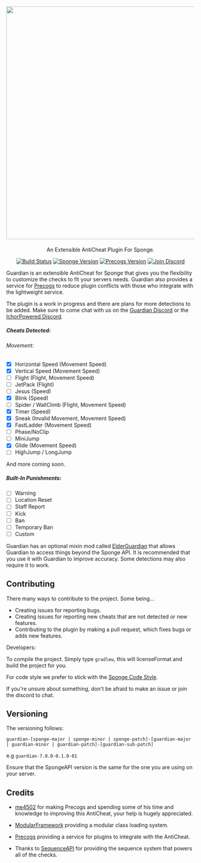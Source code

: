 <h1 align="center">
  <img src="https://forums-cdn.spongepowered.org/uploads/default/original/3X/f/9/f97c66af122e9aed4ef7387b59460778234bd690.png" width="620">
</h1>
<p align="center">An Extensible AntiCheat Plugin For Sponge.</p>

<p align="center">
  <a href="https://travis-ci.org/ichorpowered/guardian"><img alt="Build Status" src="https://travis-ci.org/ichorpowered/guardian.svg?branch=bleeding"></a>
  <a href="https://github.com/SpongePowered/SpongeAPI"><img alt="Sponge Version" src="https://img.shields.io/badge/sponge--api-7.0.0-red.svg"></a>
  <a href="https://ore.spongepowered.org/me4502/Precogs"><img alt="Precogs Version" src="https://img.shields.io/badge/precogs-1.2-red.svg"></a>
  <a href="https://discord.gg/pvSFtMm"><img alt="Join Discord" src="https://img.shields.io/badge/Join-Discord-blue.svg?style=flat-round"></a>
</p>

Guardian is an extensible AntiCheat for Sponge that gives you the flexibility to customize the checks to fit your servers needs.
Guardian also provides a service for [Precogs](https://ore.spongepowered.org/me4502/Precogs) to reduce plugin conflicts with those
who integrate with the lightweight service.

The plugin is a work in progress and there are plans for more detections to be added. Make sure to come chat with us on the
[Guardian Discord](https://discord.gg/pvSFtMm) or the [IchorPowered Discord](https://discord.gg/NzfKazX).

##### Cheats Detected:

###### Movement:

- [x] Horizontal Speed   (Movement Speed)
- [x] Vertical Speed     (Movement Speed)
- [ ] Flight             (Flight, Movement Speed)
- [ ] JetPack            (Flight)
- [ ] Jesus              (Speed)
- [x] Blink              (Speed)
- [ ] Spider / WallClimb (Flight, Movement Speed)
- [x] Timer              (Speed)
- [x] Sneak              (Invalid Movement, Movement Speed)
- [x] FastLadder         (Movement Speed)
- [ ] Phase/NoClip
- [ ] MiniJump
- [x] Glide              (Movement Speed)
- [ ] HighJump / LongJump

And more coming soon.

##### Built-In Punishments:

- [ ] Warning
- [ ] Location Reset
- [ ] Staff Report
- [ ] Kick
- [ ] Ban
- [ ] Temporary Ban
- [ ] Custom

Guardian has an optional mixin mod called [ElderGuardian](https://github.com/ichorpowered/elderguardian) that allows Guardian to access things beyond the Sponge API.
It is recommended that you use it with Guardian to improve accuracy. Some detections may also require it to work.

## Contributing

There many ways to contribute to the project. Some being...

- Creating issues for reporting bugs.
- Creating issues for reporting new cheats that are not detected or new features.
- Contributing to the plugin by making a pull request, which fixes bugs or adds new features.

Developers:

To compile the project. Simply type `gradlew`, this will licenseFormat and build the project
for you.

For code style we prefer to stick with the [Sponge Code Style](https://docs.spongepowered.org/master/en/contributing/implementation/codestyle.html).

If you're unsure about something, don't be afraid to make an issue or join the discord to chat.

## Versioning

The versioning follows:

`guardian-[sponge-major | sponge-minor | sponge-patch]-[guardian-major | guardian-minor | guardian-patch]-[guardian-sub-patch]`

e.g `guardian-7.0.0-0.1.0-01`

Ensure that the SpongeAPI version is the same for the one you are using on your server.

## Credits

 - [me4502](https://github.com/me4502) for making Precogs and spending some of his time and knowledge to improving this AntiCheat, your help is hugely appreciated.

 - [ModularFramework](https://github.com/me4502/ModularFramework) providing a modular class loading system.
 - [Precogs](https://github.com/me4502/Precogs) providing a service for plugins to integrate with the AntiCheat. 

 - Thanks to [SequenceAPI](https://github.com/AbilityAPI/SequenceAPI) for providing the sequence system that powers all of the checks.


